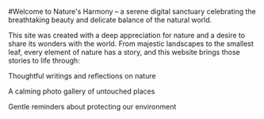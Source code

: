 #Welcome to Nature's Harmony – a serene digital sanctuary celebrating the breathtaking beauty and delicate balance of the natural world.

This site was created with a deep appreciation for nature and a desire to share its wonders with the world. From majestic landscapes to the smallest leaf, every element of nature has a story, and this website brings those stories to life through:

Thoughtful writings and reflections on nature

A calming photo gallery of untouched places

Gentle reminders about protecting our environment
